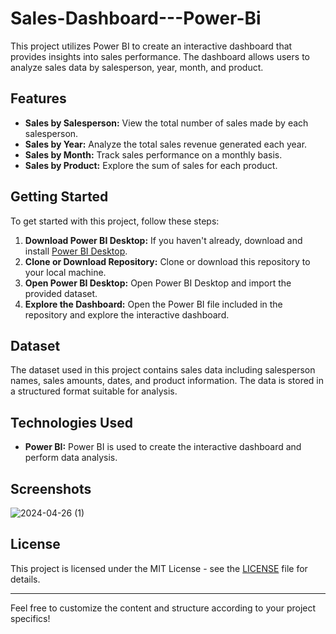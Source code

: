 # Sales-Dashboard---Power-Bi

This project utilizes Power BI to create an interactive dashboard that provides insights into sales performance. The dashboard allows users to analyze sales data by salesperson, year, month, and product.

## Features

- **Sales by Salesperson:** View the total number of sales made by each salesperson.
- **Sales by Year:** Analyze the total sales revenue generated each year.
- **Sales by Month:** Track sales performance on a monthly basis.
- **Sales by Product:** Explore the sum of sales for each product.

## Getting Started

To get started with this project, follow these steps:

1. **Download Power BI Desktop:** If you haven't already, download and install [Power BI Desktop](https://powerbi.microsoft.com/desktop/).
2. **Clone or Download Repository:** Clone or download this repository to your local machine.
3. **Open Power BI Desktop:** Open Power BI Desktop and import the provided dataset.
4. **Explore the Dashboard:** Open the Power BI file included in the repository and explore the interactive dashboard.

## Dataset

The dataset used in this project contains sales data including salesperson names, sales amounts, dates, and product information. The data is stored in a structured format suitable for analysis.

## Technologies Used

- **Power BI:** Power BI is used to create the interactive dashboard and perform data analysis.


## Screenshots

![2024-04-26 (1)](https://github.com/King-Engineer-Programmer/Sales-Dashboard---Power-Bi/assets/115958140/0ccbba46-2ced-4027-be39-01ad856df2ec)



## License

This project is licensed under the MIT License - see the [LICENSE](LICENSE) file for details.

---

Feel free to customize the content and structure according to your project specifics!



